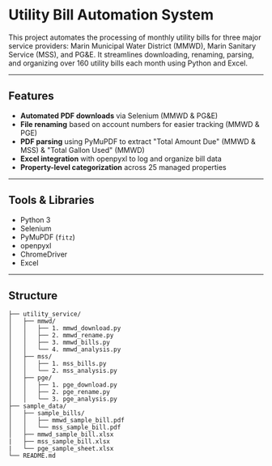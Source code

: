 # Utility Bill Automation System

This project automates the processing of monthly utility bills for three major service providers: Marin Municipal Water District (MMWD), Marin Sanitary Service (MSS), and PG&E. It streamlines downloading, renaming, parsing, and organizing over 160 utility bills each month using Python and Excel.

---

## Features

- **Automated PDF downloads** via Selenium (MMWD & PG&E)
- **File renaming** based on account numbers for easier tracking (MMWD & PGE)
- **PDF parsing** using PyMuPDF to extract "Total Amount Due" (MMWD & MSS) & "Total Gallon Used" (MMWD)
- **Excel integration** with openpyxl to log and organize bill data
- **Property-level categorization** across 25 managed properties

---

## Tools & Libraries

- Python 3  
- Selenium  
- PyMuPDF (`fitz`)  
- openpyxl  
- ChromeDriver  
- Excel

---

## Structure

```plaintext
├── utility_service/
│   ├── mmwd/
│   │   ├── 1. mmwd_download.py
│   │   ├── 2. mmwd_rename.py
│   │   ├── 3. mmwd_bills.py
│   │   └── 4. mmwd_analysis.py
│   ├── mss/
│   │   ├── 1. mss_bills.py
│   │   └── 2. mss_analysis.py
│   ├── pge/
│   │   ├── 1. pge_download.py
│   │   ├── 2. pge_rename.py
│   │   └── 3. pge_analysis.py
├── sample_data/
│   ├── sample_bills/
│   │   ├── mmwd_sample_bill.pdf
│   │   └── mss_sample_bill.pdf
│   ├── mmwd_sample_bill.xlsx
|   ├── mss_sample_bill.xlsx
|   └── pge_sample_sheet.xlsx
└── README.md
```

